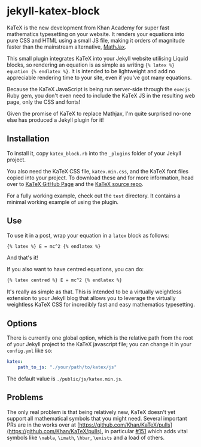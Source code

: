 jekyll-katex-block
==================

KaTeX is the new development from Khan Academy for super fast mathematics typesetting on your website. It renders your equations into pure CSS and HTML using a small JS file, making it orders of magnitude faster than the mainstream alternative, [MathJax](http://www.mathjax.org/).

This small plugin integrates KaTeX into your Jekyll website utilising Liquid blocks, so rendering an equation is as simple as writing `{% latex %} equation {% endlatex %}`. It is intended to be lightweight and add no appreciable rendering time to your site, even if you've got many equations.

Because the KaTeX JavaScript is being run server-side through the `execjs` Ruby gem, you don't even need to include the KaTeX JS in the resulting web page, only the CSS and fonts!

Given the promise of KaTeX to replace Mathjax, I'm quite surprised no-one else has produced a Jekyll plugin for it!

Installation
------------

To install it, copy `katex_block.rb` into the `_plugins` folder of your Jekyll project.

You also need the KaTeX CSS file, `katex.min.css`, and the KaTeX font files copied into your project. To download these and for more information, head over to [KaTeX GitHub Page](http://khan.github.io/KaTeX) and the [KaTeX source repo](https://github.com/Khan/KaTeX).

For a fully working example, check out the `test` directory. It contains a minimal working example of using the plugin.

Use
---

To use it in a post, wrap your equation in a `latex` block as follows:

```markdown
{% latex %} E = mc^2 {% endlatex %}
```

And that's it!

If you also want to have centred equations, you can do:

```markdown
{% latex centred %} E = mc^2 {% endlatex %}
```

It's really as simple as that. This is intended to be a virtually weightless extension to your Jekyll blog that allows you to leverage the virtually weightless KaTeX CSS for incredibly fast and easy mathematics typesetting.

Options
-------

There is currently one global option, which is the relative path from the root of your Jekyll project to the KaTeX javascript file; you can change it in your `config.yml` like so:

```yaml
katex:
    path_to_js: "./your/path/to/katex/js"
```

The default value is `./public/js/katex.min.js`.

Problems
--------

The only real problem is that being relatively new, KaTeX doesn't yet support all mathematical symbols that you might need. Several important PRs are in the works over at [https://github.com/Khan/KaTeX/pulls](https://github.com/Khan/KaTeX/pulls), in particular [#151](https://github.com/Khan/KaTeX/pull/151) which adds vital symbols like `\nabla`, `\imath`, `\hbar`, `\exists` and a load of others.
